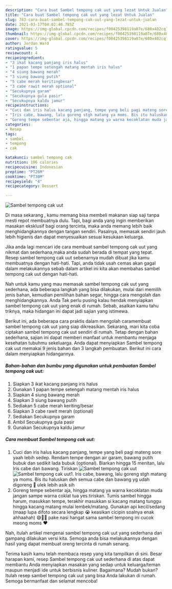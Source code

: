 ```yaml
---
description: "Cara buat Sambel tempong cak uut yang lezat Untuk Jualan"
title: "Cara buat Sambel tempong cak uut yang lezat Untuk Jualan"
slug: 783-cara-buat-sambel-tempong-cak-uut-yang-lezat-untuk-jualan
date: 2021-03-17T04:02:40.785Z
image: https://img-global.cpcdn.com/recipes/f00425398119a07e/680x482cq70/sambel-tempong-cak-uut-foto-resep-utama.jpg
thumbnail: https://img-global.cpcdn.com/recipes/f00425398119a07e/680x482cq70/sambel-tempong-cak-uut-foto-resep-utama.jpg
cover: https://img-global.cpcdn.com/recipes/f00425398119a07e/680x482cq70/sambel-tempong-cak-uut-foto-resep-utama.jpg
author: Jordan Ward
ratingvalue: 5
reviewcount: 4
recipeingredient:
- "3 ikat kacang panjang iris halus"
- "1 papan tempe setengah matang mentah iris halus"
- "4 siung bawang merah"
- "3 siung bawang putih"
- "5 cabe merah keritingbesar"
- "3 cabe rawit merah optional"
- "Secukupnya garam"
- "Secukupnya gula pasir"
- "Secukupnya kaldu jamur"
recipeinstructions:
- "Cuci dan iris halus kacang panjang, tempe yang beli pagi mateng sore yaah lebih sedep. Rendam tempe dengan air garam, bawang putih bubuk dan sedikit lada bubuk (optional). Biarkan hingga 15 menitan, lalu Iris cabe dan bawang. Tiriskan"
- "Iris cabe, bawang, lalu goreng stgh matang ya moms. Bis itu haluskan deh semua cabe dan bawang yg udah digoreng 🥺 ulek lebih asik sih"
- "Goreng tempe sebentar aja, hingga matang ya warna kecoklatan muda jangan sampe warna coklat tua yes.tiriskan. Tumis sambel hingga harum, masukkan tempe, terakhir masukkan si kacang matang tunggu hingga kacang matang mulai lembek/matang. Gunakan api kecil/sedang (maap lupa difoto secara lengkap 😭 keasikan cicipin soalnya enak ahhaahah) 😅🙏🏻 pake nasi hangat sama sambel tempong ini cucok meong moms ❤️"
categories:
- Resep
tags:
- sambel
- tempong
- cak

katakunci: sambel tempong cak 
nutrition: 106 calories
recipecuisine: Indonesian
preptime: "PT26M"
cooktime: "PT30M"
recipeyield: "4"
recipecategory: Dessert

---
```



![Sambel tempong cak uut](https://img-global.cpcdn.com/recipes/f00425398119a07e/680x482cq70/sambel-tempong-cak-uut-foto-resep-utama.jpg)

Di masa  sekarang , kamu memang bisa membeli makanan siap saji tanpa mesti repot membuatnya dulu. Tapi, bagi anda yang ingin memberikan masakan eksklusif bagi orang tercinta, maka anda memang lebih baik menghidangkannya dengan tangan sendiri. Pasalnya, memasak sendiri jauh lebih higienis dan dapat menyesuaikan sesuai kesukaan keluarga.

Jika anda lagi mencari ide cara membuat sambel tempong cak uut yang nikmat dan sederhana,maka anda sudah berada di tempat yang tepat. Resep sambel tempong cak uut  sebenarnya mudah dibuat jika kamu membuatnya dengan hati-hati. Tapi, anda tidak usah cemas akan gagal dalam melakukannya 
sebab dalam artikel ini kita akan membahas sambel tempong cak uut dengan hati-hati.  



Nah untuk kamu yang mau memasak sambel tempong cak uut yang sederhana, ada beberapa langkah yang bisa dilakukan, mulai dari memilih jenis bahan, kemudian pemilihan bahan segar, hingga cara mengolah dan menghidangkannya. Anda Tak perlu pusing kalau hendak menyiapkan sambel tempong cak uut yang enak di rumah. Sebab, asalkan kamu  tahu triknya, maka hidangan ini dapat jadi sajian yang istimewa.

Berikut ini, ada beberapa cara praktis  dalam mengolah caramembuat sambel tempong cak uut yang siap dikreasikan. Sekarang, mari kita coba ciptakan sambel tempong cak uut sendiri di rumah. Tetap dengan bahan sederhana, sajian ini dapat memberi manfaat untuk membantu menjaga kesehatan tubuhmu sekeluarga. Anda dapat menyiapkan Sambel tempong cak uut memakai 9 jenis bahan dan 3 langkah pembuatan. Berikut ini cara dalam menyiapkan hidangannya.

<!--inarticleads1-->

##### Bahan-bahan dan bumbu yang digunakan untuk pembuatan Sambel tempong cak uut:

1. Siapkan 3 ikat kacang panjang iris halus
1. Gunakan 1 papan tempe setengah matang mentah iris halus
1. Siapkan 4 siung bawang merah
1. Siapkan 3 siung bawang putih
1. Sediakan 5 cabe merah keriting/besar
1. Siapkan 3 cabe rawit merah (optional)
1. Sediakan Secukupnya garam
1. Ambil Secukupnya gula pasir
1. Gunakan Secukupnya kaldu jamur




<!--inarticleads2-->

##### Cara membuat Sambel tempong cak uut:

1. Cuci dan iris halus kacang panjang, tempe yang beli pagi mateng sore yaah lebih sedep. Rendam tempe dengan air garam, bawang putih bubuk dan sedikit lada bubuk (optional). Biarkan hingga 15 menitan, lalu Iris cabe dan bawang. Tiriskan
<img src="https://img-global.cpcdn.com/steps/3f214edb74b72191/160x128cq70/sambel-tempong-cak-uut-langkah-memasak-1-foto.jpg" alt="Sambel tempong cak uut"><img src="https://img-global.cpcdn.com/steps/c6e7d9926167d7a6/160x128cq70/sambel-tempong-cak-uut-langkah-memasak-1-foto.jpg" alt="Sambel tempong cak uut">1. Iris cabe, bawang, lalu goreng stgh matang ya moms. Bis itu haluskan deh semua cabe dan bawang yg udah digoreng 🥺 ulek lebih asik sih
1. Goreng tempe sebentar aja, hingga matang ya warna kecoklatan muda jangan sampe warna coklat tua yes.tiriskan. Tumis sambel hingga harum, masukkan tempe, terakhir masukkan si kacang matang tunggu hingga kacang matang mulai lembek/matang. Gunakan api kecil/sedang (maap lupa difoto secara lengkap 😭 keasikan cicipin soalnya enak ahhaahah) 😅🙏🏻 pake nasi hangat sama sambel tempong ini cucok meong moms ❤️




Nah, itulah artikel mengenai  sambel tempong cak uut  yang sederhana dan gampang dilakukan versi kita. Semoga anda bisa melakukannya dengan hasil yang dapat membuat oreng tercinta di rumah senang. 

Terima kasih kamu telah membaca resep yang kita tampilkan di sini. Besar harapan kami, resep  Sambel tempong cak uut sederhana di atas dapat membantu Anda menyiapkan masakan yang sedap untuk keluarga/teman maupun menjadi ide untuk berbisnis kuliner. Bagaimana? Mudah bukan? Itulah resep sambel tempong cak uut yang bisa Anda lakukan di rumah. Semoga bermanfaat dan selamat mencoba!

